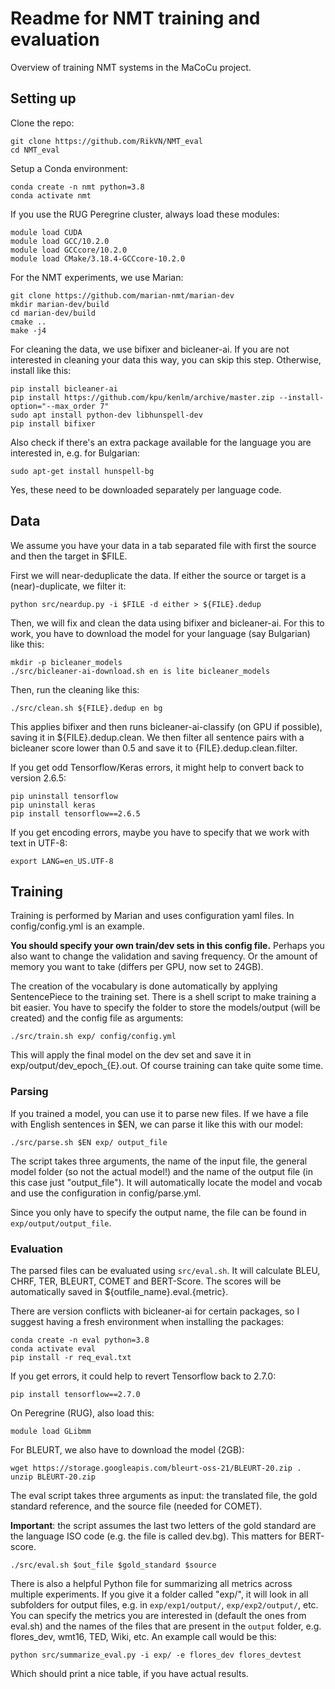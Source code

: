 # Readme for NMT training and evaluation

Overview of training NMT systems in the MaCoCu project.

## Setting up

Clone the repo:

```
git clone https://github.com/RikVN/NMT_eval
cd NMT_eval
```

Setup a Conda environment:

```
conda create -n nmt python=3.8
conda activate nmt
```

If you use the RUG Peregrine cluster, always load these modules:

```
module load CUDA
module load GCC/10.2.0
module load GCCcore/10.2.0
module load CMake/3.18.4-GCCcore-10.2.0
```

For the NMT experiments, we use Marian:

```
git clone https://github.com/marian-nmt/marian-dev
mkdir marian-dev/build
cd marian-dev/build
cmake ..
make -j4
```

For cleaning the data, we use bifixer and bicleaner-ai. If you are not interested in cleaning your data this way, you can skip this step. Otherwise, install like this:

```
pip install bicleaner-ai
pip install https://github.com/kpu/kenlm/archive/master.zip --install-option="--max_order 7"
sudo apt install python-dev libhunspell-dev
pip install bifixer
```

Also check if there's an extra package available for the language you are interested in, e.g. for Bulgarian:

```
sudo apt-get install hunspell-bg
```

Yes, these need to be downloaded separately per language code.

## Data

We assume you have your data in a tab separated file with first the source and then the target in $FILE.

First we will near-deduplicate the data. If either the source or target is a (near)-duplicate, we filter it:

```
python src/neardup.py -i $FILE -d either > ${FILE}.dedup
```

Then, we will fix and clean the data using bifixer and bicleaner-ai. For this to work, you have to download the model for your language (say Bulgarian) like this:

```
mkdir -p bicleaner_models
./src/bicleaner-ai-download.sh en is lite bicleaner_models
```

Then, run the cleaning like this:

```
./src/clean.sh ${FILE}.dedup en bg
```

This applies bifixer and then runs bicleaner-ai-classify (on GPU if possible), saving it in ${FILE}.dedup.clean. We then filter all sentence pairs with a bicleaner score lower than 0.5 and save it to {FILE}.dedup.clean.filter.

If you get odd Tensorflow/Keras errors, it might help to convert back to version 2.6.5:

```
pip uninstall tensorflow
pip uninstall keras
pip install tensorflow==2.6.5
```

If you get encoding errors, maybe you have to specify that we work with text in UTF-8:

```
export LANG=en_US.UTF-8
```

## Training

Training is performed by Marian and uses configuration yaml files. In config/config.yml is an example.

**You should specify your own train/dev sets in this config file.** Perhaps you also want to change the validation and saving frequency. Or the amount of memory you want to take (differs per GPU, now set to 24GB).

The creation of the vocabulary is done automatically by applying SentencePiece to the training set. There is a shell script to make training a bit easier. You have to specify the folder to store the models/output (will be created) and the config file as arguments:

```
./src/train.sh exp/ config/config.yml
```

This will apply the final model on the dev set and save it in exp/output/dev_epoch_{E}.out. Of course training can take quite some time.

### Parsing

If you trained a model, you can use it to parse new files. If we have a file with English sentences in $EN, we can parse it like this with our model:

```
./src/parse.sh $EN exp/ output_file
```

The script takes three arguments, the name of the input file, the general model folder (so not the actual model!) and the name of the output file (in this case just "output_file"). It will automatically locate the model and vocab and use the configuration in config/parse.yml.

Since you only have to specify the output name, the file can be found in ``exp/output/output_file``.

### Evaluation

The parsed files can be evaluated using ``src/eval.sh``. It will calculate BLEU, CHRF, TER, BLEURT, COMET and BERT-Score. The scores will be automatically saved in ${outfile_name}.eval.{metric}.

There are version conflicts with bicleaner-ai for certain packages, so I suggest having a fresh environment when installing the packages:

```
conda create -n eval python=3.8
conda activate eval
pip install -r req_eval.txt
```

If you get errors, it could help to revert Tensorflow back to 2.7.0:

```
pip install tensorflow==2.7.0
```

On Peregrine (RUG), also load this:

```
module load GLibmm
```

For BLEURT, we also have to download the model (2GB):

```
wget https://storage.googleapis.com/bleurt-oss-21/BLEURT-20.zip .
unzip BLEURT-20.zip
```

The eval script takes three arguments as input: the translated file, the gold standard reference, and the source file (needed for COMET).

**Important**: the script assumes the last two letters of the gold standard are the language ISO code (e.g. the file is called dev.bg). This matters for BERT-score.

```
./src/eval.sh $out_file $gold_standard $source
```

There is also a helpful Python file for summarizing all metrics across multiple experiments. If you give it a folder called "exp/", it will look in all subfolders for output files, e.g. in ``exp/exp1/output/``, ``exp/exp2/output/``, etc. You can specify the metrics you are interested in (default the ones from eval.sh) and the names of the files that are present in the ``output`` folder, e.g. flores_dev, wmt16, TED, Wiki, etc. An example call would be this:

```
python src/summarize_eval.py -i exp/ -e flores_dev flores_devtest
```

Which should print a nice table, if you have actual results.

